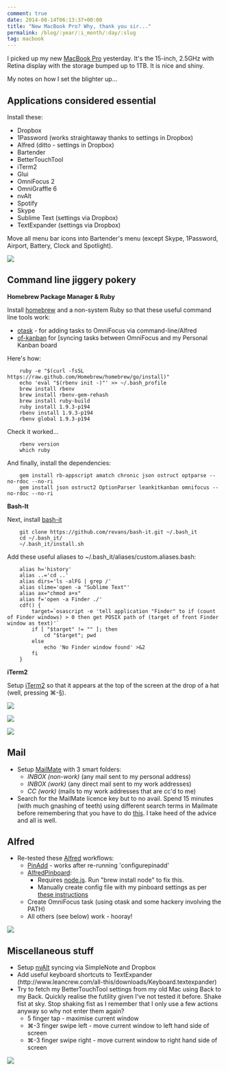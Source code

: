 ```yaml
---
comment: true
date: 2014-08-14T06:13:37+00:00
title: "New MacBook Pro? Why, thank you sir..."
permalink: /blog/:year/:i_month/:day/:slug
tag: macbook
---
```

<p>I picked up my new <a href="http://store.apple.com/uk/buy-mac/macbook-pro">MacBook Pro</a> yesterday. It's the 15-inch, 2.5GHz with Retina display with the storage bumped up to 1TB. It is nice and shiny.</p>

<p>My notes on how I set the blighter up...</p>

<h2 id="applicationsconsideredessential">Applications considered essential</h2>

<p>Install these:</p>

<ul>
<li>Dropbox</li>
<li>1Password (works straightaway thanks to settings in Dropbox)</li>
<li>Alfred (ditto - settings in Dropbox)</li>
<li>Bartender</li>
<li>BetterTouchTool </li>
<li>iTerm2</li>
<li>Glui</li>
<li>OmniFocus 2</li>
<li>OmniGraffle 6</li>
<li>nvAlt</li>
<li>Spotify</li>
<li>Skype</li>
<li>Sublime Text (settings via Dropbox)</li>
<li>TextExpander (settings via Dropbox)</li>
</ul>

<p>Move all menu bar icons into Bartender's menu (except Skype, 1Password, Airport, Battery, Clock and Spotlight).</p>

![](/assets/Screenshot+2014-08-12+18.17.10.png)
  

<h2 id="commandlinejiggerypokery">Command line jiggery pokery</h2>

<p><strong>Homebrew Package Manager &amp; Ruby</strong></p>

<p>Install <a href="http://brew.sh">homebrew</a> and a non-system Ruby so that these useful command line tools work:</p>

<ul>
<li><a href="http://brettterpstra.com/2011/07/02/otask-cli-for-omnifocus/">otask</a> - for adding tasks to OmniFocus via command-line/Alfred</li>
<li><a href="http://rhydlewis.net/blog/2014/7/14/omnifocus-itch-scratched">of-kanban</a> for [syncing tasks between OmniFocus and my Personal Kanban board</li>
</ul>

<p>Here's how:</p>

<pre><code>    ruby -e "$(curl -fsSL https://raw.github.com/Homebrew/homebrew/go/install)"
    echo 'eval "$(rbenv init -)"' &gt;&gt; ~/.bash_profile
    brew install rbenv
    brew install rbenv-gem-rehash
    brew install ruby-build
    ruby install 1.9.3-p194
    rbenv install 1.9.3-p194
    rbenv global 1.9.3-p194
</code></pre>

<p>Check it worked...</p>

<pre><code>    rbenv version
    which ruby 
</code></pre>

<p>And finally, install the dependencies:</p>

<pre><code>    gem install rb-appscript amatch chronic json ostruct optparse --no-rdoc --no-ri
    gem install json ostruct2 OptionParser leankitkanban omnifocus --no-rdoc --no-ri
</code></pre>

<p><strong>Bash-It</strong></p>

<p>Next, install <a href="https://github.com/revans/bash-it">bash-it</a></p>

<pre><code>    git clone https://github.com/revans/bash-it.git ~/.bash_it
    cd ~/.bash_it/
    ~/.bash_it/install.sh
</code></pre>

<p>Add these useful aliases to ~/.bash_it/aliases/custom.aliases.bash:</p>

<pre><code>    alias h='history'
    alias ..='cd ..'
    alias dirs='ls -alFG | grep /'
    alias slime='open -a "Sublime Text"'
    alias ax="chmod a+x"
    alias f='open -a Finder ./'
    cdf() {
        target=`osascript -e 'tell application "Finder" to if (count of Finder windows) &gt; 0 then get POSIX path of (target of front Finder window as text)'`
        if [ "$target" != "" ]; then
            cd "$target"; pwd
        else
            echo 'No Finder window found' &gt;&amp;2
        fi
    }
</code></pre>

<p><strong>iTerm2</strong></p>

<p>Setup <a href="http://iterm2.com">iTerm2</a> so that it appears at the top of the screen at the drop of a hat (well, pressing ⌘-§).</p>
  
![](/assets/Screenshot+2014-08-12+18.16.29.png)
  
![](/assets/1407913423715-img.png)
  
![](/assets/1407996423315-img.png)
  

<h2 id="mail">Mail</h2>

<ul>
<li>Setup <a href="http://freron.com">MailMate</a> with 3 smart folders:
<ul><li><em>INBOX (non-work)</em> (any mail sent to my personal address)</li>
<li><em>INBOX (work)</em> (any direct mail sent to my work addresses)</li>
<li><em>CC (work)</em> (mails to my work addresses that are cc'd to me)</li></ul></li>
<li>Search for the MailMate licence key but to no avail. Spend 15 minutes (with much gnashing of teeth) using different search terms in Mailmate before remembering that you have to do <a href="http://www.mail-archive.com/mailmate@lists.freron.com/msg01115.html">this</a>. I take heed of the advice and all is well.</li>
</ul>

<h2 id="alfred">Alfred</h2>

<ul>
<li>Re-tested these <a href="http://www.alfredapp.com">Alfred</a> workflows:
<ul><li><a href="">PinAdd</a> - works after re-running 'configurepinadd'</li>
<li><a href="http://www.alfredforum.com/topic/979-pinboard-search-workflow/">AlfredPinboard</a>:
<ul><li>Requires <a href="http://nodejs.org">node.js</a>. Run "brew install node" to fix this.</li>
<li>Manually create config file with my pinboard settings as per <a href="http://www.alfredforum.com/topic/979-pinboard-search-workflow/#entry11707">these instructions</a></li></ul></li>
<li>Create OmniFocus task (using otask and some hackery involving the PATH)</li>
<li>All others (see below) work - hooray!</li></ul></li>
</ul>
  
![](/assets/1407996475262-img.png)

<h2 id="miscellaneousstuff">Miscellaneous stuff</h2>

<ul>
<li>Setup <a href="http://brettterpstra.com/projects/nvalt/">nvAlt</a> syncing via SimpleNote and Dropbox</li>
<li>Add useful keyboard shortcuts to TextExpander (http://www.leancrew.com/all-this/downloads/Keyboard.textexpander)</li>
<li>Try to fetch my BetterTouchTool settings from my old Mac using Back to my Back. Quickly realise the futility given I've not tested it before. Shake fist at sky. Stop shaking fist as I remember that I only use a few actions anyway so why not enter them again?
<ul><li>5 finger tap - maximise current window</li>
<li>⌘-3 finger swipe left - move current window to left hand side of screen</li>
<li>⌘-3 finger swipe right - move current window to right hand side of screen</li></ul></li>
</ul>
  
![](/assets/1407996520549-img.png)
